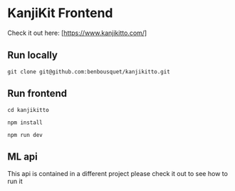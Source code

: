 # KanjiKit Frontend

Check it out here: [https://www.kanjikitto.com/]

## Run locally

```git clone git@github.com:benbousquet/kanjikitto.git```

## Run frontend

```cd kanjikitto```

```npm install```

```npm run dev```

## ML api

This api is contained in a different project please check it out to see how to run it

